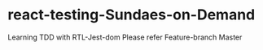 # react-testing-Sundaes-on-Demand
Learning TDD with RTL-Jest-dom
Please refer Feature-branch Master
